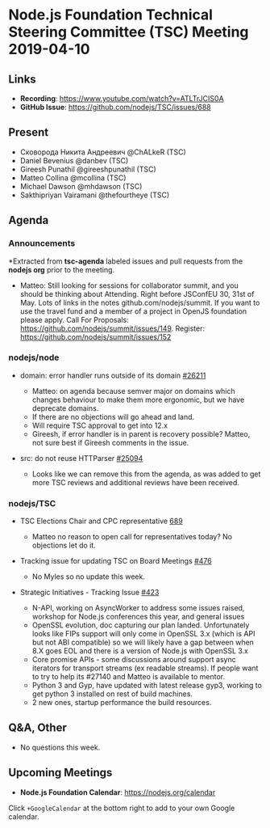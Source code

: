# Node.js Foundation Technical Steering Committee (TSC) Meeting 2019-04-10

## Links

* **Recording**:  <https://www.youtube.com/watch?v=ATLTrJCIS0A>
* **GitHub Issue**: <https://github.com/nodejs/TSC/issues/688>

## Present

* Сковорода Никита Андреевич @ChALkeR (TSC)
* Daniel Bevenius @danbev (TSC)
* Gireesh Punathil @gireeshpunathil (TSC)
* Matteo Collina @mcollina (TSC)
* Michael Dawson @mhdawson (TSC)
* Sakthipriyan Vairamani @thefourtheye (TSC)

## Agenda

### Announcements

*Extracted from **tsc-agenda** labeled issues and pull requests from the **nodejs org** prior to the meeting.

* Matteo: Still looking for sessions for collaborator summit, and you should be thinking about
    Attending. Right before JSConfEU 30, 31st of May. Lots of links in the notes
    github.com/nodejs/summit.  If you want to use the travel fund and a member of a project
    in OpenJS foundation please apply. Call For Proposals:
    <https://github.com/nodejs/summit/issues/149>. Register: <https://github.com/nodejs/summit/issues/152>

### nodejs/node

* domain: error handler runs outside of its domain [#26211](https://github.com/nodejs/node/pull/26211)
  * Matteo: on agenda because semver major on domains which changes behaviour
    to make them more ergonomic, but we have deprecate domains.
  * If there are no objections will go ahead and land.
  * Will require TSC approval to get into 12.x
  * Gireesh, if error handler is in parent is recovery possible? Matteo, not sure best
    if Gireesh comments in the issue.

* src: do not reuse HTTParser [#25094](https://github.com/nodejs/node/pull/25094)
  * Looks like we can remove this from the agenda, as was added to get more TSC reviews and
    additional reviews have been received.

### nodejs/TSC

* TSC Elections Chair and CPC representative [689](https://github.com/nodejs/TSC/issues/689)
  * Matteo no reason to open call for representatives today? No objections let do it.

* Tracking issue for updating TSC on Board Meetings [#476](https://github.com/nodejs/TSC/issues/476)
  * No Myles so no update this week.

* Strategic Initiatives - Tracking Issue [#423](https://github.com/nodejs/TSC/issues/423)
  * N-API, working on AsyncWorker to address some issues raised, workshop for Node.js
    conferences this year, and general issues
  * OpenSSL evolution, doc capturing our plan landed.  Unfortunately looks like FIPs
    support will only come in OpenSSL 3.x (which is API but not ABI compatible) so
    we will likely have a gap between when 8.X goes EOL and there
    is a version of Node.js with OpenSSL 3.x
  * Core promise APIs - some discussions around support async iterators for transport
    streams (ex readable streams).  If people want to try to help its #27140 and Matteo
    is available to mentor.
  * Python 3 and Gyp, have updated with latest release gyp3, working to get python
    3 installed on rest of build machines.
  * 2 new ones, startup performance the build resources.

## Q&A, Other

* No questions this week.

## Upcoming Meetings

* **Node.js Foundation Calendar**: <https://nodejs.org/calendar>

Click `+GoogleCalendar` at the bottom right to add to your own Google calendar.
